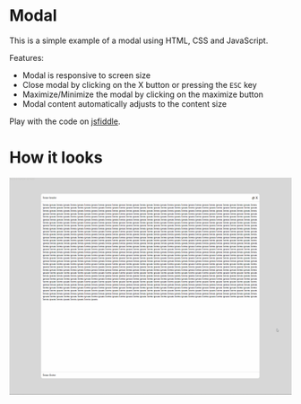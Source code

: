# Modal

This is a simple example of a modal using HTML, CSS and JavaScript.

Features:

- Modal is responsive to screen size
- Close modal by clicking on the X button or pressing the `ESC` key
- Maximize/Minimize the modal by clicking on the maximize button
- Modal content automatically adjusts to the content size

Play with the code on [jsfiddle](https://jsfiddle.net/thxoavsp/).

# How it looks

![](readme/../ReadmeData/example.gif)
